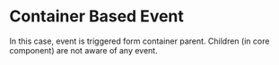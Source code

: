 # Container Based Event

In this case, event is triggered form container parent. Children (in core
component) are not aware of any event.
